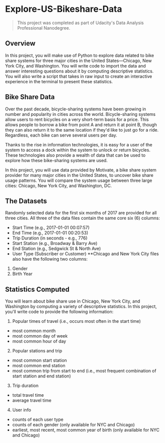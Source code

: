 # Explore-US-Bikeshare-Data

> This project was completed as part of Udacity's Data Analysis Professional Nanodegree.

## Overview

In this project, you will make use of Python to explore data related to bike share systems for three major cities in the United States—Chicago, New York City, and Washington. You will write code to import the data and answer interesting questions about it by computing descriptive statistics. You will also write a script that takes in raw input to create an interactive experience in the terminal to present these statistics.

## Bike Share Data
Over the past decade, bicycle-sharing systems have been growing in number and popularity in cities across the world. Bicycle-sharing systems allow users to rent bicycles on a very short-term basis for a price. This allows people to borrow a bike from point A and return it at point B, though they can also return it to the same location if they'd like to just go for a ride. Regardless, each bike can serve several users per day.

Thanks to the rise in information technologies, it is easy for a user of the system to access a dock within the system to unlock or return bicycles. These technologies also provide a wealth of data that can be used to explore how these bike-sharing systems are used.

In this project, you will use data provided by Motivate, a bike share system provider for many major cities in the United States, to uncover bike share usage patterns. You will compare the system usage between three large cities: Chicago, New York City, and Washington, DC.

## The Datasets
Randomly selected data for the first six months of 2017 are provided for all three cities. All three of the data files contain the same core six (6) columns:

* Start Time (e.g., 2017-01-01 00:07:57)
* End Time (e.g., 2017-01-01 00:20:53)
* Trip Duration (in seconds - e.g., 776)
* Start Station (e.g., Broadway & Barry Ave)
* End Station (e.g., Sedgwick St & North Ave)
* User Type (Subscriber or Customer)
**Chicago and New York City files also have the following two columns:
1. Gender
2. Birth Year

## Statistics Computed

You will learn about bike share use in Chicago, New York City, and Washington by computing a variety of descriptive statistics. In this project, you'll write code to provide the following information:

1. Popular times of travel (i.e., occurs most often in the start time)
* most common month
* most common day of week
* most common hour of day

2. Popular stations and trip
* most common start station
* most common end station
* most common trip from start to end (i.e., most frequent combination of start station and end station)

3. Trip duration
* total travel time
* average travel time

4. User info
* counts of each user type
* counts of each gender (only available for NYC and Chicago)
* earliest, most recent, most common year of birth (only available for NYC and Chicago)
